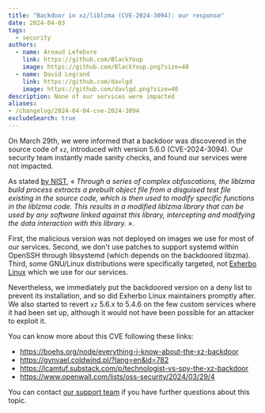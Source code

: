 ```yaml
---
title: "Backdoor in xz/liblzma (CVE-2024-3094): our response"
date: 2024-04-03
tags:
  - security
authors:
  - name: Arnaud Lefebvre
    link: https://github.com/BlackYoup
    image: https://github.com/BlackYoup.png?size=40
  - name: David Legrand
    link: https://github.com/davlgd
    image: https://github.com/davlgd.png?size=40
description: None of our services were impacted
aliases:
- /changelog/2024-04-04-cve-2024-3094
excludeSearch: true
---
```


On March 29th, we were informed that a backdoor was discovered in the source code of `xz`, introduced with version 5.6.0 (CVE-2024-3094). Our security team instantly made sanity checks, and found our services were not impacted.

As stated [by NIST](https://nvd.nist.gov/vuln/detail/CVE-2024-3094), « *Through a series of complex obfuscations, the liblzma build process extracts a prebuilt object file from a disguised test file existing in the source code, which is then used to modify specific functions in the liblzma code. This results in a modified liblzma library that can be used by any software linked against this library, intercepting and modifying the data interaction with this library.* ».

First, the malicious version was not deployed on images we use for most of our services. Second, we don't use patches to support systemd within OpenSSH through libsystemd (which depends on the backdoored libzma). Third, some GNU/Linux distributions were specifically targeted, not [Exherbo Linux](https://www.exherbolinux.org/) which we use for our services.

Nevertheless, we immediately put the backdoored version on a deny list to prevent its installation, and so did Exherbo Linux maintainers promptly after. We also started to revert `xz` 5.6.x to 5.4.6 on the few custom services where it had been set up, although it would not have been possible for an attacker to exploit it.

You can know more about this CVE following these links:

* https://boehs.org/node/everything-i-know-about-the-xz-backdoor
* https://gynvael.coldwind.pl/?lang=en&id=782
* https://lcamtuf.substack.com/p/technologist-vs-spy-the-xz-backdoor
* https://www.openwall.com/lists/oss-security/2024/03/29/4

You can contact [our support team](https://console.clever-cloud.com/ticket-center-choice) if you have further questions about this topic.